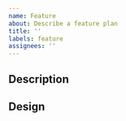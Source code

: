 ```yaml
---
name: Feature
about: Describe a feature plan
title: ''
labels: feature
assignees: ''
---
```


## Description

## Design
